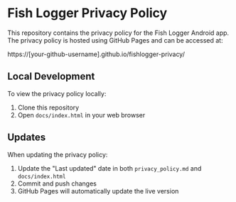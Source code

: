 # Fish Logger Privacy Policy

This repository contains the privacy policy for the Fish Logger Android app. The privacy policy is hosted using GitHub Pages and can be accessed at:

https://[your-github-username].github.io/fishlogger-privacy/

## Local Development

To view the privacy policy locally:
1. Clone this repository
2. Open `docs/index.html` in your web browser

## Updates

When updating the privacy policy:
1. Update the "Last updated" date in both `privacy_policy.md` and `docs/index.html`
2. Commit and push changes
3. GitHub Pages will automatically update the live version
